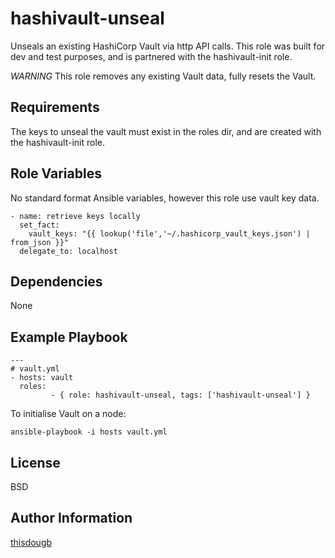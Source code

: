 # hashivault-unseal
Unseals an existing HashiCorp Vault via http API calls.  This role was built for dev and test purposes, and is partnered with the hashivault-init role.

*WARNING* This role removes any existing Vault data, fully resets the Vault.

## Requirements
The keys to unseal the vault must exist in the roles dir, and are created with the hashivault-init role.

## Role Variables
No standard format Ansible variables, however this role use vault key data.

```
- name: retrieve keys locally
  set_fact:
    vault_keys: "{{ lookup('file','~/.hashicorp_vault_keys.json') | from_json }}"
  delegate_to: localhost
```

## Dependencies
None

## Example Playbook
```
---
# vault.yml
- hosts: vault
  roles:
         - { role: hashivault-unseal, tags: ['hashivault-unseal'] }
```
To initialise Vault on a node:
```
ansible-playbook -i hosts vault.yml
```

## License
BSD

## Author Information
[thisdougb](https://github.com/thisdougb)
